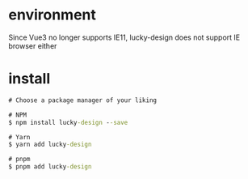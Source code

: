 # environment

Since Vue3 no longer supports IE11, lucky-design does not support IE browser either

# install

```cmd
# Choose a package manager of your liking

# NPM
$ npm install lucky-design --save

# Yarn
$ yarn add lucky-design

# pnpm
$ pnpm add lucky-design
```
